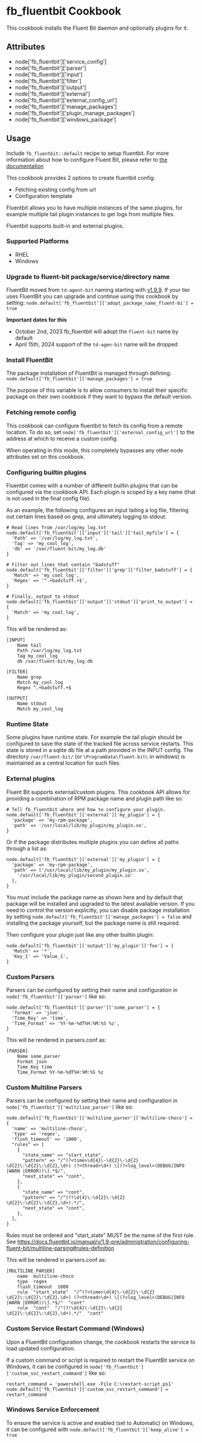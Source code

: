 fb_fluentbit Cookbook
========================
This cookbook installs the Fluent Bit daemon and optionally plugins for it.

Attributes
----------
* node['fb_fluentbit']['service_config']
* node['fb_fluentbit']['parser']
* node['fb_fluentbit']['input']
* node['fb_fluentbit']['filter']
* node['fb_fluentbit']['output']
* node['fb_fluentbit']['external']
* node['fb_fluentbit']['external_config_url']
* node['fb_fluentbit']['manage_packages']
* node['fb_fluentbit']['plugin_manage_packages']
* node['fb_fluentbit']['windows_package']

Usage
-----
Include `fb_fluentbit::default` recipe to setup fluentbit. For more
information about how to configure Fluent Bit, please refer to
[the documentation](https://docs.fluentbit.io/manual/)

This cookbook provides 2 options to create fluentbit config:
* Fetching existing config from url
* Configuration template

Fluentbit allows you to have multiple instances of the same plugins, for example
multiple tail plugin instances to get logs from multiple files.

Fluentbit supports built-in and external plugins.

### Supported Platforms
* RHEL
* Windows

### Upgrade to fluent-bit package/service/directory name
FluentBit moved from `td-agent-bit` naming starting with [v1.9.9](https://docs.fluentbit.io/manual/installation/upgrade-notes#fluent-bit-v1.9.9).
If your tier uses FluentBit you can upgrade and continue using this cookbook
by setting:
`node.default['fb_fluentbit']['adopt_package_name_fluent-bi'] = true`

**Important dates for this**
- October 2nd, 2023 fb_fluentbit will adopt the `fluent-bit` name by default
- April 15th, 2024 support of the `td-agen-bit` name will be dropped

### Install FluentBit
The package installation of FluentBit is managed through defining:
`node.default['fb_fluentbit']['manage_packages'] = true`

The purpose of this variable is to allow consumers to install their specific
package on their own cookbook if they want to bypass the default version.

### Fetching remote config
This cookbook can configure fluentbit to fetch its config from a remote
location. To do so, set `node['fb_fluentbit']['external_config_url']` to the
address at which to receive a custom config.

When operating in this mode, this completely bypasses any other node attributes
set on this cookbook.

### Configuring builtin plugins
Fluentbit comes with a number of different builtin plugins that can be
configured via the cookbook API. Each plugin is scoped by a key name (that is
not used in the final config file).

As an example, the following configures an input tailing a log file, filtering
out certain lines based on grep, and ultimately logging to stdout.

```
# Read lines from /var/log/my_log.txt
node.default['fb_fluentbit']['input']['tail']['tail_myfile'] = {
  'Path' => '/var/log/my_log.txt',
  'Tag' => 'my_cool_log',
  'db' => '/var/fluent-bit/my_log.db'
}

# Filter out lines that contain "badstuff"
node.default['fb_fluentbit']['filter']['grep']['filter_badstuff'] = {
  'Match' => 'my_cool_log',
  'Regex' => '^.+badstuff.+$',
}

# Finally, output to stdout
node.default['fb_fluentbit']['output']['stdout']['print_to_output'] = {
  'Match' => 'my_cool_log',
}
```

This will be rendered as:

```
[INPUT]
    Name tail
    Path /var/log/my_log.txt
    Tag my_cool_log
    db /var/fluent-bit/my_log.db

[FILTER]
    Name grep
    Match my_cool_log
    Regex ^.+badstuff.+$

[OUTPUT]
    Name stdout
    Match my_cool_log
```

### Runtime State
Some plugins have runtime state. For example the tail plugin should be
configured to save the state of the tracked file across service restarts. This
state is stored in a sqlite db file at a path provided in the INPUT config.
The directory `/var/fluent-bit/` (or `\ProgramData\fluent-bit\` in windows)  is
maintained as a central location for such files.

### External plugins
Fluent Bit supports external/custom plugins. This cookbook API allows for
providing a combination of RPM package name and plugin path like so:

```
# Tell fb_fluentbit where and how to configure your plugin.
node.default['fb_fluentbit']['external']['my_plugin'] = {
  'package' => 'my-rpm-package',
  'path' => '/usr/local/lib/my_plugin/my_plugin.so',
}
```

Or if the package distributes multiple plugins you can define all
paths through a list as:

```
node.default['fb_fluentbit']['external']['my_plugin'] = {
  'package' => 'my-rpm-package',
  'path' => ['/usr/local/lib/my_plugin/my_plugin.so',
    '/usr/local/lib/my_plugin/second_plugin.so'
  ],
}
```

You must include the package name as shown here and by default that package
will be installed and upgraded to the latest available version. If you need
to control the version explicitly, you can disable package installation by
setting `node.default['fb_fluentbit']['manage_packages'] = false` and
installing the package yourself, but the package name is still required.

Then configure your plugin just like any other builtin plugin:

```
node.default['fb_fluentbit']['output']['my_plugin']['foo'] = {
  'Match' => '*',
  'Key_1' => 'Value_1',
}
```

### Custom Parsers
Parsers can be configured by setting their name and configuration in
`node['fb_fluentbit']['parser']` like so:

```
node.default['fb_fluentbit']['parser']['some_parser'] = {
  'format' => 'json',
  'Time_Key' => 'time',
  'Time_Format' => '%Y-%m-%dT%H:%M:%S %z',
}
```

This will be rendered in parsers.conf as:

```
[PARSER]
    Name some_parser
    Format json
    Time_Key time
    Time_Format %Y-%m-%dT%H:%M:%S %z
```

### Custom Multiline Parsers
Parsers can be configured by setting their name and configuration in
`node['fb_fluentbit']['multiline_parser']` like so:

```
node.default['fb_fluentbit']['multiline_parser']['multiline-choco'] = {
  'name' => 'multiline-choco',
  'type' => 'regex',
  'flush_timeout' => '1000',
  "rules" => [
    {
      "state_name" => "start_state",
      "pattern" => "/^(?<time>\d{4}\-\d{2}\-\d{2} \d{2}\:\d{2}\:\d{2},\d+) (?<thread>\d+) \[(?<log_level>(DEBUG|INFO |WARN |ERROR))\].*$/",
      "next_state" => "cont",
    },
    {
      "state_name" => "cont",
      "pattern" => "/^(?!\d{4}\-\d{2}\-\d{2} \d{2}\:\d{2}\:\d{2},\d+).*/",
      "next_state" => "cont",
    },
  ],
}
```

Rules must be ordered and "start_state" MUST be the name of the first rule.
See https://docs.fluentbit.io/manual/v/1.9-pre/administration/configuring-fluent-bit/multiline-parsing#rules-definition

This will be rendered in parsers.conf as:

```
[MULTILINE_PARSER]
    name  multiline-choco
    type  regex
    flush_timeout  1000
    rule  "start_state"  "/^(?<time>\d{4}\-\d{2}\-\d{2} \d{2}\:\d{2}\:\d{2},\d+) (?<thread>\d+) \[(?<log_level>(DEBUG|INFO |WARN |ERROR))\].*$/"  "cont"
    rule  "cont"  "/^(?!\d{4}\-\d{2}\-\d{2} \d{2}\:\d{2}\:\d{2},\d+).*/"  "cont"
```

### Custom Service Restart Command (Windows)
Upon a FluentBit configuration change, the cookbook restarts the service to load
updated configuration.

If a custom command or script is required to restart the FluentBit service on
Windows, it can be configured in `node['fb_fluentbit']['custom_svc_restart_command']`
like so:

```
restart_command = 'powershell.exe -File C:\restart-script.ps1'
node.default['fb_fluentbit']['custom_svc_restart_command'] = restart_command
```

### Windows Service Enforcement
To ensure the service is active and enabled (set to Automatic) on Windows,
it can be configured with `node.default['fb_fluentbit']['keep_alive'] = true`
